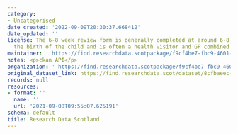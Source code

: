 ```yaml
---
category:
- Uncategorised
date_created: '2022-09-09T20:30:37.668412'
date_updated: ''
license: The 6-8 week review form is generally completed at around 6-8 weeks after
  the birth of the child and is often a health visitor and GP combined review.
maintainer: ' https://find.researchdata.scotpackage/f9cf4be7-fbc9-4601-8beb-5d3c3596bf04'
notes: <p>ckan API</p>
organization: ' https://find.researchdata.scotpackage/f9cf4be7-fbc9-4601-8beb-5d3c3596bf04'
original_dataset_link: https://find.researchdata.scot/dataset/8cfbaeec-98ce-4e09-b49c-d7c5968f1e85/resource/f9cf4be7-fbc9-4601-8beb-5d3c3596bf04/download/datadictionary.json
records: null
resources:
- format: ''
  name: ''
  url: '2021-09-08T09:55:07.625191'
schema: default
title: Research Data Scotland
---
```

